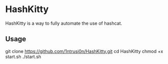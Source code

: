 # HashKitty
HashKitty is a way to fully automate the use of hashcat.

## Usage
git clone https://github.com/1ntrusi0n/HashKitty.git
cd HashKitty
chmod +x start.sh
./start.sh
